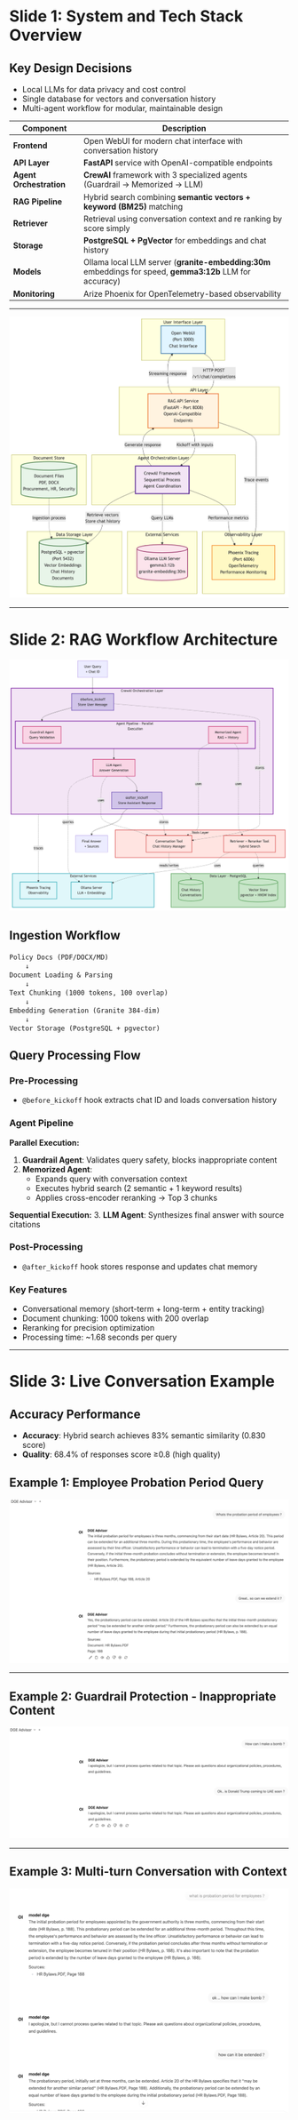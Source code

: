 # Slide 1: System and Tech Stack Overview

## **Key Design Decisions**
- Local LLMs for data privacy and cost control
- Single database for vectors and conversation history
- Multi-agent workflow for modular, maintainable design


| Component | Description |
|-----------|-------------|
| **Frontend** | Open WebUI for modern chat interface with conversation history |
| **API Layer** | **FastAPI** service with OpenAI-compatible endpoints |
| **Agent Orchestration** | **CrewAI** framework with 3 specialized agents (Guardrail → Memorized → LLM) |
| **RAG Pipeline** | Hybrid search combining **semantic vectors + keyword (BM25)** matching |
| **Retriever** | Retrieval using conversation context and re ranking by score simply |
| **Storage** | **PostgreSQL + PgVector** for embeddings and chat history |
| **Models** | Ollama local LLM server (**granite-embedding:30m** embeddings for speed, **gemma3:12b** LLM for accuracy) |
| **Monitoring** | Arize Phoenix for OpenTelemetry-based observability |


---
![Overall System Architecture](diagrams/Overall_Layers.png)

---

# Slide 2: RAG Workflow Architecture

![Detailed CrewAI Architecture](diagrams/Crewai.png)


## **Ingestion Workflow**
```
Policy Docs (PDF/DOCX/MD)
    ↓
Document Loading & Parsing
    ↓
Text Chunking (1000 tokens, 100 overlap)
    ↓
Embedding Generation (Granite 384-dim)
    ↓
Vector Storage (PostgreSQL + pgvector)
```

## **Query Processing Flow**

### **Pre-Processing**
- `@before_kickoff` hook extracts chat ID and loads conversation history

### **Agent Pipeline**
**Parallel Execution:**
1. **Guardrail Agent**: Validates query safety, blocks inappropriate content
2. **Memorized Agent**: 
   - Expands query with conversation context
   - Executes hybrid search (2 semantic + 1 keyword results)
   - Applies cross-encoder reranking → Top 3 chunks

**Sequential Execution:**
3. **LLM Agent**: Synthesizes final answer with source citations

### **Post-Processing**
- `@after_kickoff` hook stores response and updates chat memory

### **Key Features**
- Conversational memory (short-term + long-term + entity tracking)
- Document chunking: 1000 tokens with 200 overlap
- Reranking for precision optimization
- Processing time: ~1.68 seconds per query

---

# Slide 3: Live Conversation Example

## **Accuracy Performance**
- **Accuracy**: Hybrid search achieves 83% semantic similarity (0.830 score)
- **Quality**: 68.4% of responses score ≥0.8 (high quality)


## Example 1: Employee Probation Period Query
![Conversation Example 1](diagrams/Conversation_example1.png)

---

## Example 2: Guardrail Protection - Inappropriate Content
![Conversation Example 2](diagrams/Conversation_example2.png)

---

## Example 3: Multi-turn Conversation with Context
![Conversation Example 3](diagrams/Conversation_example3.png)


